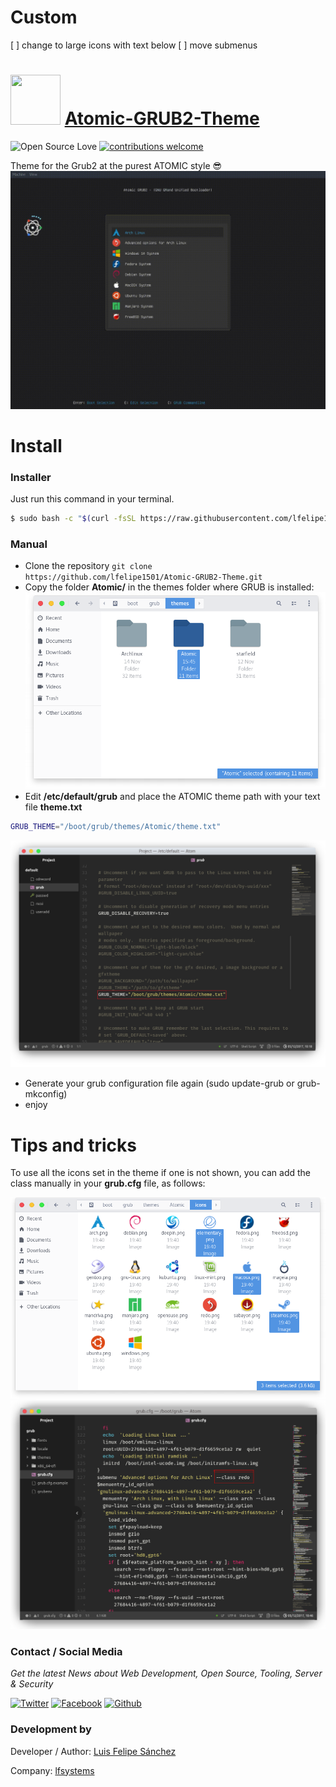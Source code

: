 # Custom
[ ] change to large icons with text below
[ ] move submenus

# <a href="https://www.lfsystems.com.co"><img src="https://cn.pling.com/img/d/1/9/e/34ca796826e3886a5232d81f1b598e1ccdc4.png" width="80" height="80"></a> <a href="https://www.gnome-look.org/p/1200710/">Atomic-GRUB2-Theme</a>
![Open Source Love](https://badges.frapsoft.com/os/v1/open-source.png?v=103)
[![contributions welcome](https://img.shields.io/badge/contributions-welcome-brightgreen.svg?style=flat)](https://github.com/lfelipe1501/Atomic-GRUB2-Theme/issues)

Theme for the Grub2 at the purest ATOMIC style :sunglasses:
![Atomic-Theme](https://raw.githubusercontent.com/lfelipe1501/lfelipe-projects/master/AtomicGRUB/Atomic-GRUB2-theme.gif)

# Install

### Installer
Just run this command in your terminal.

```bash
$ sudo bash -c "$(curl -fsSL https://raw.githubusercontent.com/lfelipe1501/Atomic-GRUB2-Theme/master/install.sh)"
```

### Manual
- Clone the repository `git clone https://github.com/lfelipe1501/Atomic-GRUB2-Theme.git`
- Copy the folder **Atomic/** in the themes folder where GRUB is installed:
![capture1](https://raw.githubusercontent.com/lfelipe1501/lfelipe-projects/master/AtomicGRUB/capture1.png)
- Edit **/etc/default/grub** and place the ATOMIC theme path with your text file **theme.txt**
```bash
GRUB_THEME="/boot/grub/themes/Atomic/theme.txt"
```
![capture2](https://raw.githubusercontent.com/lfelipe1501/lfelipe-projects/master/AtomicGRUB/capture2.png)
- Generate your grub configuration file again (sudo update-grub or grub-mkconfig)
- enjoy

# Tips and tricks

To use all the icons set in the theme if one is not shown, you can add the class manually in your **grub.cfg** file, as follows:

![capture4](https://raw.githubusercontent.com/lfelipe1501/lfelipe-projects/master/AtomicGRUB/capture4.png)
![capture3](https://raw.githubusercontent.com/lfelipe1501/lfelipe-projects/master/AtomicGRUB/capture3.png)

### Contact / Social Media

*Get the latest News about Web Development, Open Source, Tooling, Server & Security*

[![Twitter](https://github.frapsoft.com/social/twitter.png)](https://twitter.com/lfelipe1501)
[![Facebook](https://github.frapsoft.com/social/facebook.png)](https://www.facebook.com/lfelipe1501)
[![Github](https://github.frapsoft.com/social/github.png)](https://github.com/lfelipe1501)

### Development by

Developer / Author: [Luis Felipe Sánchez](https://github.com/lfelipe1501)

Company: [lfsystems](https://www.lfsystems.com.co)
